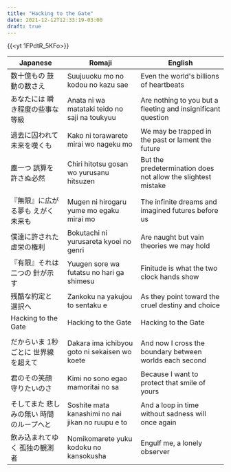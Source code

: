 ```yaml
---
title: "Hacking to the Gate"
date: 2021-12-12T12:33:19-03:00
draft: true
---
```

{{<yt 1FPdtR_5KFo>}}

| Japanese                                 | Romaji                                            | English                                                       |
|------------------------------------------|---------------------------------------------------|---------------------------------------------------------------|
| 数十億もの 鼓動の数さえ                  | Suujuuoku mo no kodou no kazu sae                 | Even the world's billions of heartbeats                       |
| あなたには 瞬き程度の些事な等級          | Anata ni wa matataki teido no saji na toukyuu     | Are nothing to you but a fleeting and insignificant question  |
| 過去に囚われて 未来を嘆くも              | Kako ni torawarete mirai wo nageku mo             | We may be trapped in the past or lament the future            |
| 塵一つ 誤算を許さぬ必然                  | Chiri hitotsu gosan wo yurusanu hitsuzen          | But the predetermination does not allow the slightest mistake |
|                                          |                                                   |                                                               |
| 『無限』に広がる夢も えがく未来も        | Mugen ni hirogaru yume mo egaku mirai mo          | The infinite dreams and imagined futures before us            |
| 僕達に許された 虚栄の権利                | Bokutachi ni yurusareta kyoei no genri            | Are naught but vain theories we may hold                      |
| 『有限』それは二つの 針が示す            | Yuugen sore wa futatsu no hari ga shimesu         | Finitude is what the two clock hands show                     |
| 残酷な約定と 選択へ                      | Zankoku na yakujou to sentaku e                   | As they point toward the cruel destiny and choice             |
| Hacking to the Gate                      | Hacking to the Gate                               | Hacking to the Gate                                           |
|                                          |                                                   |                                                               |
| だからいま 1秒ごとに 世界線を超えて      | Dakara ima ichibyou goto ni sekaisen wo koete     | And now I cross the boundary between worlds each second       |
| 君のその笑顔 守りたいのさ                | Kimi no sono egao mamoritai no sa                 | Because I want to protect that smile of yours                 |
| そしてまた 悲しみの無い 時間のループへと | Soshite mata kanashimi no nai jikan no ruupu e to | And a loop in time without sadness will once again            |
| 飲み込まれてゆく 孤独の観測者            | Nomikomarete yuku kodoku no kansokusha            | Engulf me, a lonely observer                                  |


